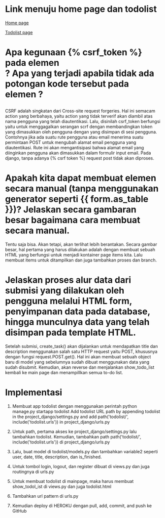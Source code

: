 # Link menuju home page dan todolist
[Home page](https://lab02pbp.herokuapp.com/)

[Todolist page](https://lab02pbp.herokuapp.com/todolist/)

# Apa kegunaan {% csrf_token %} pada elemen <form>? Apa yang terjadi apabila tidak ada potongan kode tersebut pada elemen <form>?
CSRF adalah singkatan dari Cross-site request forgeries. Hal ini semacam action yang berbahaya, yaitu action yang tidak terverif akan diambil atas nama pengguna yang telah diautentikasi. Lalu, disinilah csrf_token berfungsi yaitu untuk menggagalkan serangan scrf dengan membandingkan token yang dimasukkan oleh pengguna dengan yang disimpan di sesi pengguna. Contohnya jika ada suatu rute pengguna atau email  menerima suatu permintaan POST untuk mengubah alamat email pengguna yang diautentikasi. Rute ini akan mengantisipasi bahwa alamat email yang diinginkan pengguna akan dimasukkan dalam formulir input email. Pada django, tanpa adanya {% csrf token %} request post tidak akan diproses.

# Apakah kita dapat membuat elemen <form> secara manual (tanpa menggunakan generator seperti {{ form.as_table }})? Jelaskan secara gambaran besar bagaimana cara membuat <form> secara manual.
Tentu saja bisa. Akan tetapi, akan terlihat lebih berantakan. Secara gambar besar, hal pertama yang harus dilakukan adalah dengan membuat sebuah HTML yang berfungsi untuk menjadi kontainer page items kita. Lalu membuat items untuk ditampilkan dan juga tambahkan proses dan branch.

#  Jelaskan proses alur data dari submisi yang dilakukan oleh pengguna melalui HTML form, penyimpanan data pada database, hingga munculnya data yang telah disimpan pada template HTML.
Setelah submisi, create_task() akan dijalankan untuk mendapatkan title dan description menggunakan salah satu HTTP request yaitu POST, khususnya dengan fungsi request.POST.get(). Hal ini akan membuat sebuah object baru di model yang sebelumnya sudah dibuat menggunakan data yang sudah disubmit. Kemudian, akan reverse dan menjalankan show_todo_list kembali ke main page dan menampillkan semua to-do list.

# Implementasi
1. Membuat app todolist dengan menggunakan perintah python manage.py startapp todolist
Add todolist URL path by appending todolist in the project_django/settings.py and add path('todolist/', include('todolist.urls')) in project_django/urls.py
2. Untuk path, pertama akses ke project_django/settings.py lalu tambahkan todolist. Kemudian, tambahkan path path('todolist/', include('todolist.urls')) di project_django/urls.py

3. Lalu, buat model di todolist/models.py dan tambahkan variable2 seperti user, date, title, description, dan is_finished.
4. Untuk tombol login, logout, dan register dibuat di views.py dan juga routingnya di urls.py

5. Untuk membuat todolist di mainpage, maka harus membuat show_todol_ist di views.py dan juga todolist.html

6. Tambahkan url pattern di urls.py

7. Kemudian deploy di HEROKU dengan pull, add, commit, and push ke GitHub